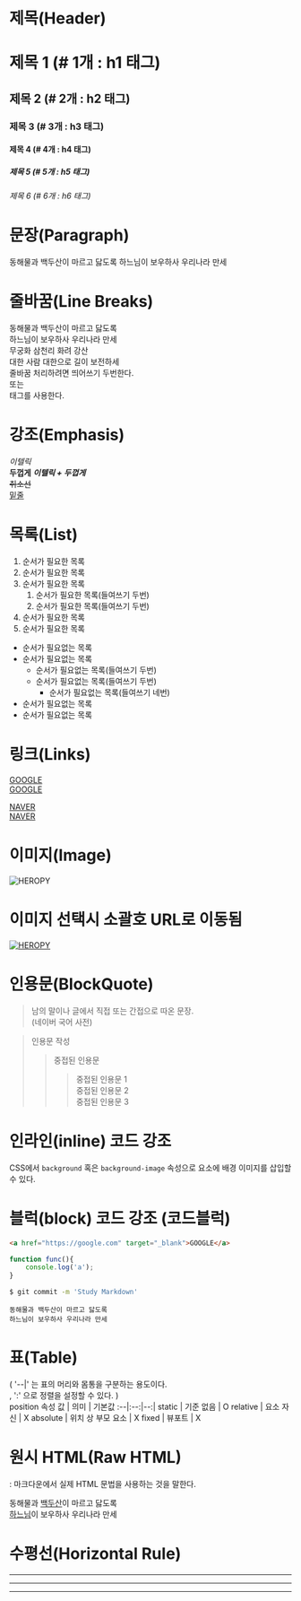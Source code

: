 # 제목(Header)

# 제목 1 (# 1개 : h1 태그)
## 제목 2 (# 2개 : h2 태그)
### 제목 3 (# 3개 : h3 태그)
#### 제목 4 (# 4개 : h4 태그)
##### 제목 5 (# 5개 : h5 태그)
###### 제목 6 (# 6개 : h6 태그)

# 문장(Paragraph)
동해물과 백두산이 마르고 닳도록 
하느님이 보우하사 우리나라 만세

# 줄바꿈(Line Breaks)
동해물과 백두산이 마르고 닳도록  
하느님이 보우하사 우리나라 만세  
무궁화 삼천리 화려 강산  
대한 사람 대한으로 길이 보전하세  
줄바꿈 처리하려면 띄어쓰기 두번한다. <br/>
또는 <br/> 태그를 사용한다.

# 강조(Emphasis)
_이텔릭_  
**두껍게**
**_이텔릭 + 두껍게_**  
~~취소선~~  
<u>밑줄</u>  

# 목록(List)
1. 순서가 필요한 목록
1. 순서가 필요한 목록
1. 순서가 필요한 목록    
    1. 순서가 필요한 목록(들여쓰기 두번)
    1. 순서가 필요한 목록(들여쓰기 두번)
1. 순서가 필요한 목록
1. 순서가 필요한 목록

- 순서가 필요없는 목록
- 순서가 필요없는 목록
    - 순서가 필요없는 목록(들여쓰기 두번)
    - 순서가 필요없는 목록(들여쓰기 두번)
        - 순서가 필요없는 목록(들여쓰기 네번)
- 순서가 필요없는 목록
- 순서가 필요없는 목록

# 링크(Links)
<a href="https://google.com">GOOGLE</a>  
[GOOGLE](https://google.com)

<a href="https://naver.com" title="naver로 이동">NAVER</a>  
[NAVER](https://naver.com "naver로 이동")

# 이미지(Image)
![HEROPY](https://heropy.blog/css/images/logo.png)
# 이미지 선택시 소괄호 URL로 이동됨
[![HEROPY](https://heropy.blog/css/images/logo.png)](https://heropy.blog/)

# 인용문(BlockQuote)
> 남의 말이나 글에서 직접 또는 간접으로 따온 문장.  
> (네이버 국어 사전)

> 인용문 작성
>> 중접된 인용문
>>> 중접된 인용문 1  
>>> 중접된 인용문 2  
>>> 중접된 인용문 3  

# 인라인(inline) 코드 강조
CSS에서 `background` 혹은 `background-image` 속성으로 요소에 배경 이미지를 삽입할 수 있다.

# 블럭(block) 코드 강조 (코드블럭)
```html
<a href="https://google.com" target="_blank">GOOGLE</a>
```

```javascript
function func(){
    console.log('a');
}
```

```bash
$ git commit -m 'Study Markdown'
```

```plaintext
동해물과 백두산이 마르고 닳도록 
하느님이 보우하사 우리나라 만세
```
# 표(Table) 
( '--|' 는 표의 머리와 몸통을 구분하는 용도이다.  
, ':' 으로 정렬을 설정할 수 있다. )  
position 속성 
값 | 의미 | 기본값
:--|:--:|--:|
static | 기준 없음 | O
relative | 요소 자신 | X
absolute | 위치 상 부모 요소 | X
fixed | 뷰포트 | X

# 원시 HTML(Raw HTML)
: 마크다운에서 실제 HTML 문법을 사용하는 것을 말한다.  

동해물과 <u>백두산</u>이 마르고 닳도록<br/>
<span style="text-decoration:underline">하느님</span>이 보우하사 우리나라 만세

# 수평선(Horizontal Rule)
---
***
___
